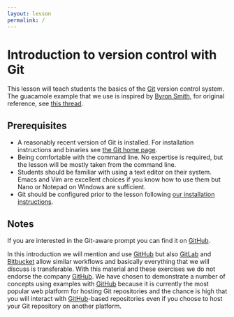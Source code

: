 ```yaml
---
layout: lesson
permalink: /
---
```


# Introduction to version control with Git

This lesson will teach students the basics of the [Git](https://git-scm.com/)
version control system. The guacamole example that we use is inspired by
[Byron Smith](http://blog.byronjsmith.com), for original reference, see
[this thread](http://lists.software-carpentry.org/pipermail/discuss/2016-May/004529.html).


## Prerequisites

- A reasonably recent version of Git is installed. For installation
  instructions and binaries see [the Git home page](https://git-scm.com/).
- Being comfortable with the command line. No expertise is required, but the
  lesson will be mostly taken from the command line.
- Students should be familiar with using a text editor on their system. Emacs
  and Vim are excellent choices if you know how to use them but Nano or Notepad
  on Windows are sufficient.
- Git should be configured prior to the lesson following [our installation instructions](https://coderefinery.github.io/installation/).


## Notes

If you are interested in the Git-aware prompt you can find it on
[GitHub](https://github.com/jimeh/git-aware-prompt).

In this introduction we will mention and use [GitHub](https://github.com) but also
[GitLab](https://gitlab.com) and [Bitbucket](https://bitbucket.org) allow
similar workflows and basically everything that we will discuss is transferable. With
this material and these exercises we do not endorse the company
[GitHub](https://github.com). We have chosen to demonstrate a number of
concepts using examples with [GitHub](https://github.com) because it is
currently the most popular web platform for hosting Git repositories and the chance is high
that you will interact with [GitHub](https://github.com)-based repositories even if you
choose to host your Git repository on another platform.
